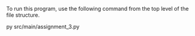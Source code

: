 To run this program, use the following command from the top level of the file structure.

py src/main/assignment_3.py